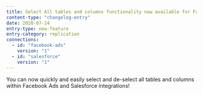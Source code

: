 ```yaml
---
title: Select All tables and columns functionality now available for Facebook Ads and Salesforce
content-type: "changelog-entry"
date: 2020-07-24
entry-type: new-feature
entry-category: replication
connections:
  - id: "facebook-ads"
    version: "1"
  - id: "salesforce"
    version: "1"
---
```


You can now quickly and easily select and de-select all tables and columns within Facebook Ads and Salesforce integrations!